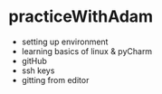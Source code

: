 # practiceWithAdam

+ setting up environment
+ learning basics of linux & pyCharm
+ gitHub
+ ssh keys
+ gitting from editor

